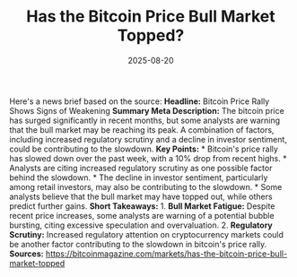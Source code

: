 ﻿---
title: Has the Bitcoin Price Bull Market Topped?
date: '2025-08-20'
category: Markets
summary: ''
slug: has the bitcoin price bull market topped
source_urls:
- https://bitcoinmagazine.com/markets/has-the-bitcoin-price-bull-market-topped
seo:
  title: Has the Bitcoin Price Bull Market Topped? | Hash n Hedge
  description: ''
  keywords:
  - news
  - markets
  - brief
---

Here's a news brief based on the source:  **Headline:** Bitcoin Price Rally Shows Signs of Weakening  **Summary Meta Description:** The bitcoin price has surged significantly in recent months, but some analysts are warning that the bull market may be reaching its peak. A combination of factors, including increased regulatory scrutiny and a decline in investor sentiment, could be contributing to the slowdown.  **Key Points:**  * Bitcoin's price rally has slowed down over the past week, with a 10% drop from recent highs. * Analysts are citing increased regulatory scrutiny as one possible factor behind the slowdown. * The decline in investor sentiment, particularly among retail investors, may also be contributing to the slowdown. * Some analysts believe that the bull market may have topped out, while others predict further gains.  **Short Takeaways:**  1. **Bull Market Fatigue:** Despite recent price increases, some analysts are warning of a potential bubble bursting, citing excessive speculation and overvaluation. 2. **Regulatory Scrutiny:** Increased regulatory attention on cryptocurrency markets could be another factor contributing to the slowdown in bitcoin's price rally.  **Sources:** https://bitcoinmagazine.com/markets/has-the-bitcoin-price-bull-market-topped 
